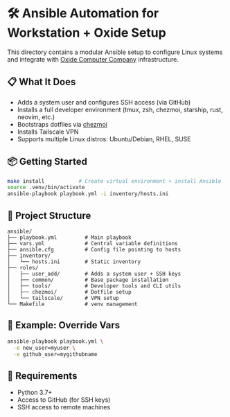 # 🛠️ Ansible Automation for Workstation + Oxide Setup

This directory contains a modular Ansible setup to configure Linux systems and integrate with [Oxide Computer Company](https://oxide.computer) infrastructure.

## 📋 What It Does

- Adds a system user and configures SSH access (via GitHub)
- Installs a full developer environment (tmux, zsh, chezmoi, starship, rust, neovim, etc.)
- Bootstraps dotfiles via [chezmoi](https://www.chezmoi.io/)
- Installs Tailscale VPN
- Supports multiple Linux distros: Ubuntu/Debian, RHEL, SUSE

## 📦 Getting Started

```bash
make install           # Create virtual environment + install Ansible
source .venv/bin/activate
ansible-playbook playbook.yml -i inventory/hosts.ini
```

## 📁 Project Structure

```
ansible/
├── playbook.yml         # Main playbook
├── vars.yml             # Central variable definitions
├── ansible.cfg          # Config file pointing to hosts
├── inventory/
│   └── hosts.ini        # Static inventory
├── roles/
│   ├── user_add/        # Adds a system user + SSH keys
│   ├── common/          # Base package installation
│   ├── tools/           # Developer tools and CLI utils
│   ├── chezmoi/         # Dotfile setup
│   └── tailscale/       # VPN setup
└── Makefile             # venv management
```

## 🧪 Example: Override Vars

```bash
ansible-playbook playbook.yml \
  -e new_user=myuser \
  -e github_user=mygithubname
```

## 🔐 Requirements

- Python 3.7+
- Access to GitHub (for SSH keys)
- SSH access to remote machines

